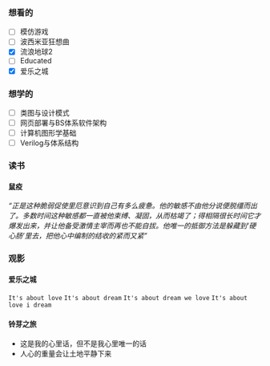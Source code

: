 ### 想看的
- [ ] 模仿游戏
- [ ] 波西米亚狂想曲
- [x] 流浪地球2
- [ ] Educated
- [x] 爱乐之城

### 想学的
- [ ] 类图与设计模式
- [ ] 网页部署与BS体系软件架构
- [ ] 计算机图形学基础
- [ ] Verilog与体系结构

### 读书
#### 鼠疫
_“正是这种脆弱促使里厄意识到自己有多么疲惫。他的敏感不由他分说便脱缰而出了。多数时间这种敏感都一直被他束缚、凝固，从而枯竭了；得相隔很长时间它才爆发出来，并让他备受激情主宰而再也不能自拔。他唯一的抵御方法是躲藏到‘硬心肠’里去，把他心中编制的结收的紧而又紧”_

### 观影
#### 爱乐之城
`It's about love`
`It's about dream`
`It's about dream we love`
`It's about love i dream`

#### 铃芽之旅
* 这是我的心里话，但不是我心里唯一的话
* 人心的重量会让土地平静下来
